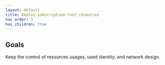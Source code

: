 ```yaml
---
layout: default
title: Deploy subscription root resources
nav_order: 3
has_children: true
---
```


## Goals

Keep the control of resources usages, used identity, and network design.
